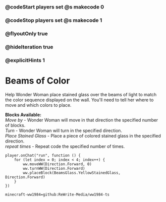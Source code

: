 ### @codeStart players set @s makecode 0
### @codeStop players set @s makecode 1

### @flyoutOnly true
### @hideIteration true 
### @explicitHints 1

# Beams of Color
Help Wonder Woman place stained glass over the beams of light to match the color sequence displayed on the wall. You'll need to tell her where to move and which colors to place. 

**Blocks Available:**  
*Move <direction> by <number>* - Wonder Woman will move in that direction the specified number of blocks.  
*Turn <direction>* - Wonder Woman will turn in the specified direction.  
*Place <color> Stained Glass <direction>* - Place a piece of colored stained glass in the specified direction.  
*repeat <number> times* - Repeat code the specified number of times.  

```ghost
player.onChat("run", function () {
    for (let index = 0; index < 4; index++) {
        ww.moveWW(Direction.Forward, 0)
        ww.turnWW(Direction.Forward)
        ww.placeBlock(BeamsGlass.YellowStainedGlass, Direction.Forward)
    }
})
```

```package
minecraft-ww1984=github:ReWrite-Media/ww1984-ts
```